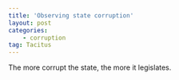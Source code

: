 ```yaml
---
title: 'Observing state corruption'
layout: post
categories:
    - corruption
tag: Tacitus
---
```


The more corrupt the state, the more it legislates.
